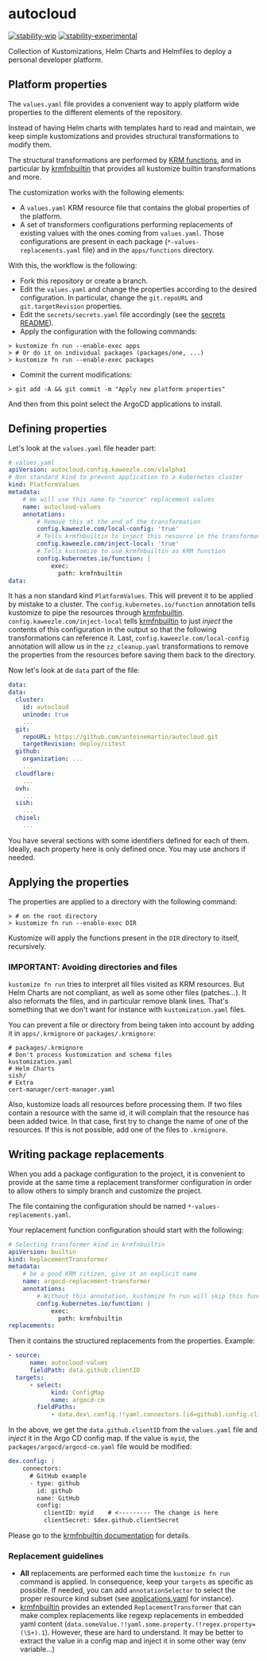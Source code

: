 # autocloud

[![stability-wip](https://img.shields.io/badge/stability-wip-lightgrey.svg)](https://github.com/mkenney/software-guides/blob/master/STABILITY-BADGES.md#work-in-progress)
[![stability-experimental](https://img.shields.io/badge/stability-experimental-orange.svg)](https://github.com/mkenney/software-guides/blob/master/STABILITY-BADGES.md#experimental)

Collection of Kustomizations, Helm Charts and Helmfiles to deploy a personal
developer platform.

## Platform properties

The `values.yaml` file provides a convenient way to apply platform wide
properties to the different elements of the repository.

Instead of having Helm charts with templates hard to read and maintain, we keep
simple kustomizations and provides structural transformations to modify them.

The structural transformations are performed by [KRM functions], and in
particular by [krmfnbuiltin] that provides all kustomize builtin transformations
and more.

The customization works with the following elements:

-   A `values.yaml` KRM resource file that contains the global properties of the
    platform.
-   A set of transformers configurations performing replacements of existing
    values with the ones coming from `values.yaml`. Those configurations are
    present in each package (`*-values-replacements.yaml` file) and in the
    `apps/functions` directory.

With this, the workflow is the following:

-   Fork this repository or create a branch.
-   Edit the `values.yaml` and change the properties according to the desired
    configuration. In particular, change the `git.repoURL` and
    `git.targetRevision` properties.
-   Edit the `secrets/secrets.yaml` file accordingly (see the [secrets README]).
-   Apply the configuration with the following commands:

```console
> kustomize fn run --enable-exec apps
> # Or do it on individual packages (packages/one, ...)
> kustomize fn run --enable-exec packages
```

-   Commit the current modifications:

```console
> git add -A && git commit -m "Apply new platform properties"
```

And then from this point select the ArgoCD applications to install.

## Defining properties

Let's look at the `values.yaml` file header part:

```yaml
# values.yaml
apiVersion: autocloud.config.kaweezle.com/v1alpha1
# Non standard kind to prevent application to a kubernetes cluster
kind: PlatformValues
metadata:
    # We will use this name to "source" replacement values
    name: autocloud-values
    annotations:
        # Remove this at the end of the transformation
        config.kaweezle.com/local-config: 'true'
        # Tells krmfnbuiltin to inject this resource in the transformation
        config.kaweezle.com/inject-local: 'true'
        # Tells kustomize to use krmfnbuiltin as KRM function
        config.kubernetes.io/function: |
            exec:
              path: krmfnbuiltin
data:
```

It has a non standard kind `PlatformValues`. This will prevent it to be applied
by mistake to a cluster. The `config.kubernetes.io/function` annotation tells
kustomize to pipe the resources through [krmfnbuiltin].
`config.kaweezle.com/inject-local` tells [krmfnbuiltin] to just _inject_ the
contents of this configuration in the output so that the following
transformations can reference it. Last, `config.kaweezle.com/local-config`
annotation will allow us in the `zz_cleanup.yaml` transformations to remove the
properties from the resources before saving them back to the directory.

Now let's look at de `data` part of the file:

```yaml
data:
data:
  cluster:
    id: autocloud
    uninode: true
    ...
  git:
    repoURL: https://github.com/antoinemartin/autocloud.git
    targetRevision: deploy/citest
  github:
    organization: ...
    ...
  cloudflare:
    ...
  ovh:
    ...
  sish:
    ...
  chisel:
    ...
```

You have several sections with some identifiers defined for each of them.
Ideally, each property here is only defined once. You may use anchors if needed.

## Applying the properties

The properties are applied to a directory with the following command:

```console
> # on the root directory
> kustomize fn run --enable-exec DIR
```

Kustomize will apply the functions present in the `DIR` directory to itself,
recursively.

### IMPORTANT: Avoiding directories and files

`kustomize fn run` tries to interpret all files visited as KRM resources. But
Helm Charts are not compliant, as well as some other files (patches...). It also
reformats the files, and in particular remove blank lines. That's something that
we don't want for instance with `kustomization.yaml` files.

You can prevent a file or directory from being taken into account by adding it
in `apps/.krmignore` or `packages/.krmignore`:

```gitignore
# packages/.krmignore
# Don't process kustomization and schema files
kustomization.yaml
# Helm Charts
sish/
# Extra
cert-manager/cert-manager.yaml
```

Also, kustomize loads all resources before processing them. If two files contain
a resource with the same id, it will complain that the resource has been added
twice. In that case, first try to change the name of one of the resources. If
this is not possible, add one of the files to `.krmignore`.

## Writing package replacements

When you add a package configuration to the project, it is convenient to provide
at the same time a replacement transformer configuration in order to allow
others to simply branch and customize the project.

The file containing the configuration should be named
`*-values-replacements.yaml`.

Your replacement function configuration should start with the following:

```yaml
# Selecting transformer kind in krmfnbuiltin
apiVersion: builtin
kind: ReplacementTransformer
metadata:
    # be a good KRM citizen, give it an explicit name
    name: argocd-replacement-transformer
    annotations:
        # Without this annotation, kustomize fn run will skip this function
        config.kubernetes.io/function: |
            exec:
              path: krmfnbuiltin
replacements:
```

Then it contains the structured replacements from the properties. Example:

```yaml
- source:
      name: autocloud-values
      fieldPath: data.github.clientID
  targets:
      - select:
            kind: ConfigMap
            name: argocd-cm
        fieldPaths:
            - data.dex\.config.!!yaml.connectors.[id=github].config.clientID
```

In the above, we get the `data.github.clientID` from the `values.yaml` file and
_inject_ it in the Argo CD config map. If the value is `myid`, the
`packages/argocd/argocd-cm.yaml` file would be modified:

```yaml
dex.config: |
    connectors:
      # GitHub example
      - type: github
        id: github
        name: GitHub
        config:
          clientID: myid    # <--------- The change is here
          clientSecret: $dex.github.clientSecret
```

Please go to the [krmfnbuiltin documentation] for details.

### Replacement guidelines

-   **All** replacements are performed each time the `kustomize fn run` command
    is applied. In consequence, keep your `targets` as specific as possible. If
    needed, you can add `annotationSelector` to select the proper resource kind
    subset (see [applications.yaml](apps/functions/applications.yaml) for
    instance).
-   [krmfnbuiltin] provides an extended `ReplacementTransformer` that can make
    complex replacements like regexp replacements in embedded yaml content
    (`data.someValue.!!yaml.some.property.!!regex.property=(\S+).1`). However,
    these are hard to understand. It may be better to extract the value in a
    config map and inject it in some other way (env variable...)

<!-- prettier-ignore-start -->
[krmfnbuiltin documentation]: https://github.com/kaweezle/krmfnbuiltin#extended-replacement-in-structured-content
[krmfnbuiltin]: https://github.com/kaweezle/krmfnbuiltin
[KRM functions]: https://kubectl.docs.kubernetes.io/guides/extending_kustomize/exec_krm_functions/
[secrets README]: ../secrets/README.md
<!-- prettier-ignore-end -->
